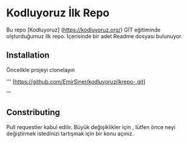# Kodluyoruz İlk Repo

 Bu repo [Kodluyoruz] (https://kodluyoruz.org/) GİT eğitiminde olşturduğumuz ilk  repo. İçerisinde bir adet Readme dosyası bulunuyor.

## Installation

Öncelikle projeyi clonelayın

'''
[https://github.com/EmirSiner/kodluyoruzilkrepo-.git]

'''

## Constributing

Pull requestler kabul edilir. Büyük değişiklikler için , lütfen önce neyi değiştirmek istedinizi tartışmak için bir konu açınız.


